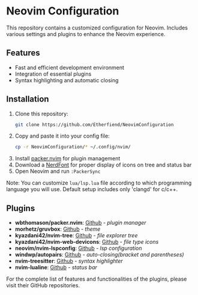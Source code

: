 # Neovim Configuration

This repository contains a customized configuration for Neovim. Includes various settings and plugins to enhance the Neovim experience.

## Features

- Fast and efficient development environment
- Integration of essential plugins
- Syntax highlighting and automatic closing

## Installation

1. Clone this repository:
   ```bash
   git clone https://github.com/Etherfiend/NeovimConfiguration
   
2. Copy and paste it into your config file:
   ```bash
   cp -r NeovimConfiguration/* ~/.config/nvim/
   
4. Install [packer.nvim](https://github.com/wbthomason/packer.nvim) for plugin management
5. Download a [NerdFont](https://www.nerdfonts.com/) for proper display of icons on tree and status bar
7. Open Neovim and run `:PackerSync`

Note: You can customize `lua/lsp.lua` file according to which programming language you will use. Default setup includes only 'clangd' for c/c++.

## Plugins

- **wbthomason/packer.nvim**: [Github](https://github.com/wbthomason/packer.nvim)             _- plugin manager_
- **morhetz/gruvbox**: [Github](https://github.com/morhetz/gruvbox)                           _- theme_
- **kyazdani42/nvim-tree**: [Github](https://github.com/nvim-tree/nvim-tree.lua)              _- file explorer tree_
- **kyazdani42/nvim-web-devicons**: [Github](https://github.com/nvim-tree/nvim-web-devicons)  _- file type icons_
- **neovim/nvim-lspconfig**: [Github](https://github.com/neovim/nvim-lspconfig)               _- lsp configuration_
- **windwp/autopairs**: [Github](https://github.com/windwp/nvim-autopairs)                    _- auto-closing(bracket and parentheses)_
- **nvim-treesitter**: [Github](https://github.com/nvim-treesitter/nvim-treesitter)           _- syntax highlighter_
- **nvim-lualine**: [Github](https://github.com/nvim-lualine/lualine.nvim)                    _- status bar_

For the complete list of features and functionalities of the plugins, please visit their GitHub repositories.
